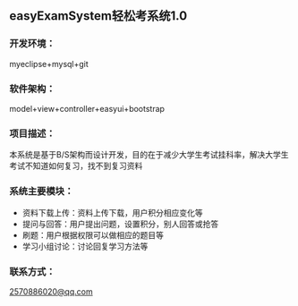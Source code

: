 ## easyExamSystem轻松考系统1.0

### 开发环境：
myeclipse+mysql+git

### 软件架构：
model+view+controller+easyui+bootstrap

### 项目描述：
本系统是基于B/S架构而设计开发，目的在于减少大学生考试挂科率，解决大学生考试不知道如何复习，找不到复习资料

### 系统主要模块：
- 资料下载上传：资料上传下载，用户积分相应变化等
- 提问与回答：用户提出问题，设置积分，别人回答或抢答
- 刷题：用户根据权限可以做相应的题目等
- 学习小组讨论：讨论回复学习方法等

### 联系方式：
2570886020@qq.com

